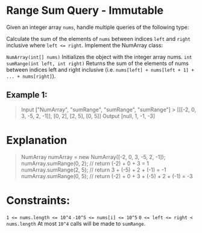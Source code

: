 # Range Sum Query - Immutable

Given an integer array `nums`, handle multiple queries of the following type:

Calculate the sum of the elements of `nums` between indices `left` and `right` inclusive where `left <= right`.
Implement the NumArray class:

`NumArray(int[] nums)` Initializes the object with the integer array nums.
`int sumRange(int left, int right)` Returns the sum of the elements of nums between indices left and right inclusive (i.e. `nums[left] + nums[left + 1] + ... + nums[right]`).

## Example 1:

> Input
> ["NumArray", "sumRange", "sumRange", "sumRange"] > [[[-2, 0, 3, -5, 2, -1]], [0, 2], [2, 5], [0, 5]]
> Output
> [null, 1, -1, -3]

# Explanation

> NumArray numArray = new NumArray([-2, 0, 3, -5, 2, -1]);
> numArray.sumRange(0, 2); // return (-2) + 0 + 3 = 1
> numArray.sumRange(2, 5); // return 3 + (-5) + 2 + (-1) = -1
> numArray.sumRange(0, 5); // return (-2) + 0 + 3 + (-5) + 2 + (-1) = -3

# Constraints:

`1 <= nums.length <= 10^4`
`-10^5 <= nums[i] <= 10^5`
`0 <= left <= right < nums.length`
At most `10^4` calls will be made to `sumRange`.
